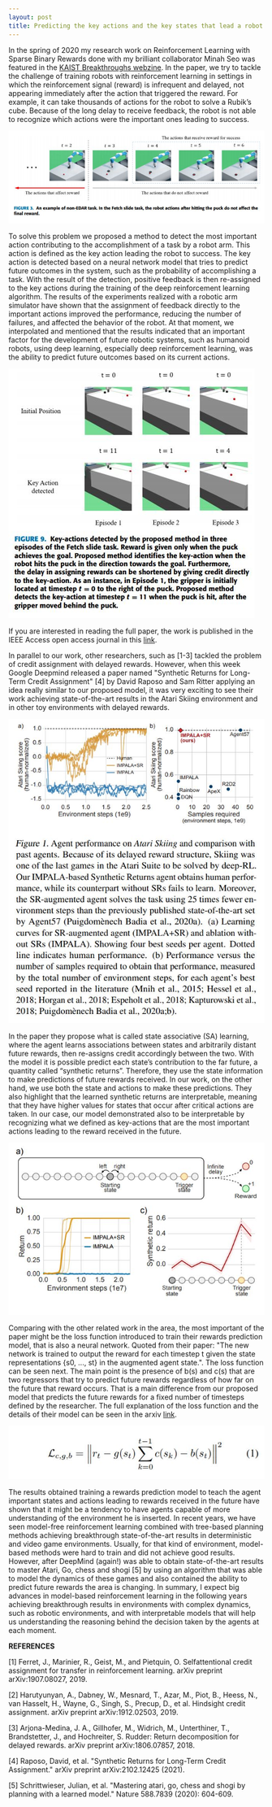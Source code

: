 ```yaml
---
layout: post
title: Predicting the key actions and the key states that lead a robot to accomplish a task using deep learning
---
```


In the spring of 2020 my research work on Reinforcement Learning with Sparse Binary Rewards done with my brilliant collaborator Minah Seo was featured in the [KAIST Breakthroughs webzine](http://breakthroughs.kaist.ac.kr/wp/?x=0&y=0&s=predicting+key+actions). In the paper, we try to tackle the challenge of training robots with reinforcement learning in settings in which the reinforcement signal (reward) is infrequent and delayed, not appearing immediately after the action that triggered the reward. For example, it can take thousands of actions for the robot to solve a Rubik’s cube. Because of the long delay to receive feedback, the robot is not able to recognize which actions were the important ones leading to success.

![Robotic task with delayed rewards](/img/keyactions-post/edar-task.JPG)

To solve this problem we proposed a method to detect the most important action contributing to the accomplishment of a task by a robot arm. This action is defined as the key action leading the robot to success. The key action is detected based on a neural network model that tries to predict future outcomes in the system, such as the probability of accomplishing a task. With the result of the detection, positive feedback is then re-assigned to the key actions during the training of the deep reinforcement learning algorithm. The results of the experiments realized with a robotic arm simulator have shown that the assignment of feedback directly to the important actions improved the performance, reducing the number of failures, and affected the behavior of the robot. At that moment, we interpolated and mentioned that the results indicated that an important factor for the development of future robotic systems, such as humanoid robots, using deep learning, especially deep reinforcement learning, was the ability to predict future outcomes based on its current actions.

![Key Action detected with the proposed method based on the rewards prediction model](/img/keyactions-post/key-action-predicted.JPG)

If you are interested in reading the full paper, the work is published in the IEEE Access open access journal in this [link](https://ieeexplore.ieee.org/stamp/stamp.jsp?tp=&arnumber=8809762).

In parallel to our work, other researchers, such as [1-3] tackled the problem of credit assignment with delayed rewards. However, when this week Google Deepmind released a paper named "Synthetic Returns for Long-Term Credit Assignment" [4] by David Raposo and Sam Ritter applying an idea really similar to our proposed model, it was very exciting to see their work achieving state-of-the-art results in the Atari Skiing environment and in other toy environments with delayed rewards.

![Results for the Atari Skiing environment](/img/keyactions-post/results-skiing.JPG)

In the paper they propose what is called state associative (SA) learning, where the agent learns associations between states and arbitrarily distant future rewards, then re-assigns credit accordingly between the two. With the model it is possible predict
each state’s contribution to the far future, a quantity called “synthetic returns”. Therefore, they use the state information to make predictions of future rewards received. In our work, on the other hand, we use both the state and actions to make these predictions. They also highlight that the learned synthetic returns are interpretable, meaning that they have higher values for states that occur after critical actions are taken. In our case, our model demonstrated also to be interpretable by recognizing what we defined as key-actions that are the most important actions leading to the reward received in the future.

![Results for the Atari Skiing environment](/img/keyactions-post/synthetic-returns.JPG)

Comparing with the other related work in the area, the most important of the paper might be the loss function introduced to train their rewards prediction model, that is also a neural network. Quoted from their paper: "The new network is trained to output the reward for each timestep t given the state representations {s0, ..., st} in the augmented agent state.". The loss function can be seen next. The main point is the presence of b(s) and c(s) that are two regressors that try to predict future rewards regardless of how far on the future that reward occurs. That is a main difference from our proposed model that predicts the future rewards for a fixed number of timesteps defined by the researcher. The full explanation of the loss function and the details of their model can be seen in the arxiv [link](https://arxiv.org/pdf/2102.12425.pdf).

![Results for the Atari Skiing environment](/img/keyactions-post/loss.JPG)

The results obtained training a rewards prediction model to teach the agent important states and actions leading to rewards received in the future have shown that it might be a tendency to have agents capable of more understanding of the environment he is inserted. In recent years, we have seen model-free reinforcement learning combined with tree-based planning methods achieving breakthrough state-of-the-art results in deterministic and video game environments. Usually, for that kind of environment, model-based methods were hard to train and did not achieve good results. However, after DeepMind (again!) was able to obtain state-of-the-art results to master Atari, Go, chess and shogi [5] by using an algorithm that was able to model the dynamics of these games and also contained the ability to predict future rewards the area is changing. In summary, I expect big advances in model-based reinforcement learning in the following years achieving breakthrough results in environments with complex dynamics, such as robotic environments, and with interpretable models that will help us understanding the reasoning behind the decision taken by the agents at each moment.

**REFERENCES**

[1] Ferret, J., Marinier, R., Geist, M., and Pietquin, O. Selfattentional credit assignment for transfer in reinforcement
learning. arXiv preprint arXiv:1907.08027, 2019.

[2] Harutyunyan, A., Dabney, W., Mesnard, T., Azar, M., Piot,
B., Heess, N., van Hasselt, H., Wayne, G., Singh, S.,
Precup, D., et al. Hindsight credit assignment. arXiv
preprint arXiv:1912.02503, 2019.

[3] Arjona-Medina, J. A., Gillhofer, M., Widrich, M., Unterthiner, T., Brandstetter, J., and Hochreiter, S. Rudder: Return decomposition for delayed rewards. arXiv
preprint arXiv:1806.07857, 2018.

[4] Raposo, David, et al. "Synthetic Returns for Long-Term Credit Assignment." arXiv preprint arXiv:2102.12425 (2021).

[5] Schrittwieser, Julian, et al. "Mastering atari, go, chess and shogi by planning with a learned model." Nature 588.7839 (2020): 604-609.